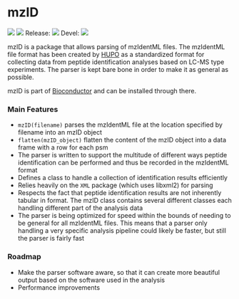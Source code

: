 # mzID
![](http://bioconductor.org/shields/years-in-bioc/mzID.svg) ![](http://bioconductor.org/shields/downloads/mzID.svg) Release: ![](http://bioconductor.org/shields/build/release/bioc/mzID.svg) Devel: ![](http://bioconductor.org/shields/build/devel/bioc/mzID.svg)

mzID is a package that allows parsing of mzIdentML files. The mzIdentML file format has been created by [HUPO](http://www.psidev.info/mzidentml) as a standardized format for collecting data from peptide identification analyses based on LC-MS type experiments. The parser is kept bare bone in order to make it as general as possible.

mzID is part of [Bioconductor](http://www.bioconductor.org) and can be installed through there.

### Main Features

* `mzID(filename)` parses the mzIdentML file at the location specified by filename into an mzID object
* `flatten(mzID_object)` flatten the content of the mzID object into a data frame with a row for each psm
* The parser is written to support the multitude of different ways peptide identification can be performed and thus be recorded in the mzIdentML format
* Defines a class to handle a collection of identification results efficiently
* Relies heavily on the `XML` package (which uses libxml2) for parsing
* Respects the fact that peptide identification results are not inherently tabular in format. The mzID class contains several different classes each handling different part of the analysis data
* The parser is being optimized for speed within the bounds of needing to be general for all mzIdentML files. This means that a parser only handling a very specific analysis pipeline could likely be faster, but still the parser is fairly fast

### Roadmap

* Make the parser software aware, so that it can create more beautiful output based on the software used in the analysis
* Performance improvements
